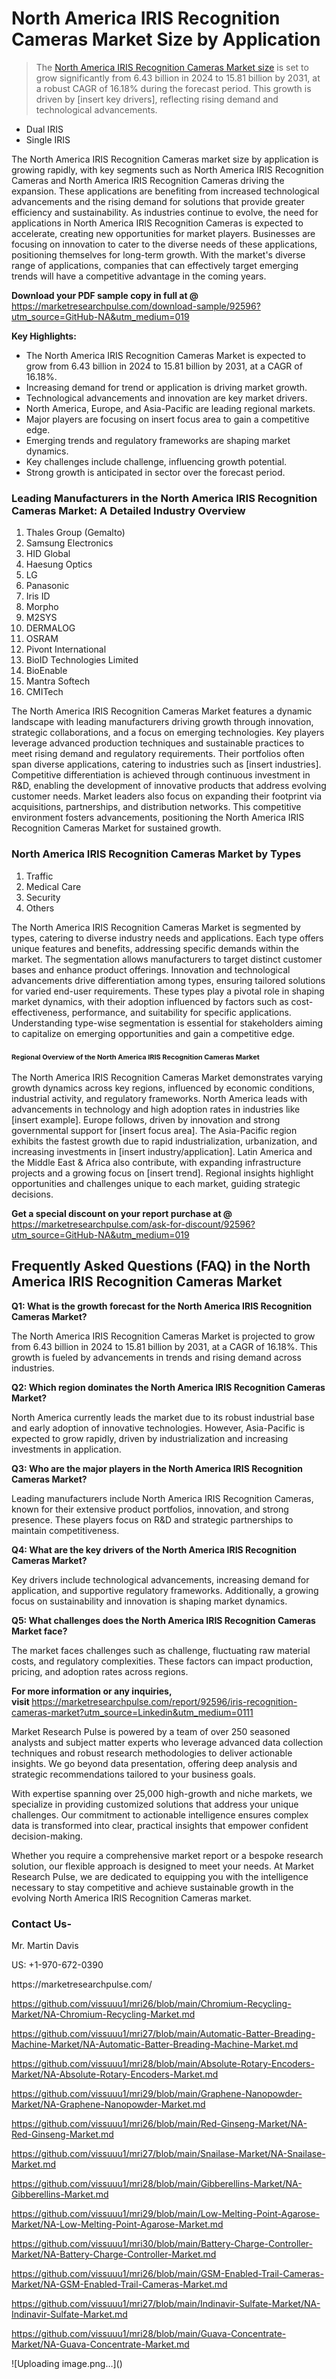 <h1>North America IRIS Recognition Cameras Market&nbsp;Size by Application</h1><blockquote><p>The <a href="https://marketresearchpulse.com/download-sample/92596?utm_source=GitHub-NA&amp;utm_medium=019">North America IRIS Recognition Cameras Market size</a> is set to grow significantly from 6.43 billion in 2024 to 15.81 billion by 2031, at a robust CAGR of 16.18% during the forecast period. This growth is driven by [insert key drivers], reflecting rising demand and technological advancements.</p></blockquote><ul><li>Dual IRIS<li> Single IRIS</li></ul><p>The North America IRIS Recognition Cameras market size by application is growing rapidly, with key segments such as North America IRIS Recognition Cameras and North America IRIS Recognition Cameras driving the expansion. These applications are benefiting from increased technological advancements and the rising demand for solutions that provide greater efficiency and sustainability. As industries continue to evolve, the need for applications in North America IRIS Recognition Cameras is expected to accelerate, creating new opportunities for market players. Businesses are focusing on innovation to cater to the diverse needs of these applications, positioning themselves for long-term growth. With the market's diverse range of applications, companies that can effectively target emerging trends will have a competitive advantage in the coming years.</p><p><strong>Download your PDF sample copy in full at @ </strong><a href="https://marketresearchpulse.com/download-sample/92596?utm_source=GitHub-NA&amp;utm_medium=019">https://marketresearchpulse.com/download-sample/92596?utm_source=GitHub-NA&amp;utm_medium=019</a></p><p><strong>Key Highlights: </strong></p><ul><li>The North America IRIS Recognition Cameras Market is expected to grow from 6.43 billion in 2024 to 15.81 billion by 2031, at a CAGR of 16.18%.</li><li>Increasing demand for trend or application is driving market growth.</li><li>Technological advancements and innovation are key market drivers.</li><li>North America, Europe, and Asia-Pacific are leading regional markets.</li><li>Major players are focusing on insert focus area to gain a competitive edge.</li><li>Emerging trends and regulatory frameworks are shaping market dynamics.</li><li>Key challenges include challenge, influencing growth potential.</li><li>Strong growth is anticipated in sector over the forecast period.</li></ul><h3>Leading Manufacturers in the North America IRIS Recognition Cameras Market: A Detailed Industry Overview</h3><ol><li>Thales Group (Gemalto)</li><li>Samsung Electronics</li><li>HID Global</li><li>Haesung Optics</li><li>LG</li><li>Panasonic</li><li>Iris ID</li><li>Morpho</li><li>M2SYS</li><li>DERMALOG</li><li>OSRAM</li><li>Pivont International</li><li>BioID Technologies Limited</li><li>BioEnable</li><li>Mantra Softech</li><li>CMITech</li></ol><div class="flex max-w-full flex-col flex-grow"><div class="min-h-8 text-message flex w-full flex-col items-end gap-2 whitespace-normal break-words [.text-message+&amp;]:mt-5" dir="auto" data-message-author-role="assistant" data-message-id="fd8432e4-4910-450d-b182-61b7bfb0a01f" data-message-model-slug="gpt-4o"><div class="flex w-full flex-col gap-1 empty:hidden first:pt-[3px]"><div class="markdown prose w-full break-words dark:prose-invert light"><p>The North America IRIS Recognition Cameras Market features a dynamic landscape with leading manufacturers driving growth through innovation, strategic collaborations, and a focus on emerging technologies. Key players leverage advanced production techniques and sustainable practices to meet rising demand and regulatory requirements. Their portfolios often span diverse applications, catering to industries such as [insert industries]. Competitive differentiation is achieved through continuous investment in R&amp;D, enabling the development of innovative products that address evolving customer needs. Market leaders also focus on expanding their footprint via acquisitions, partnerships, and distribution networks. This competitive environment fosters advancements, positioning the North America IRIS Recognition Cameras Market for sustained growth.</p></div></div></div></div><h3>North America IRIS Recognition Cameras Market by Types</h3><ol><li>Traffic<li> Medical Care<li> Security<li> Others</li></ol><div class="flex max-w-full flex-col flex-grow"><div class="min-h-8 text-message flex w-full flex-col items-end gap-2 whitespace-normal break-words [.text-message+&amp;]:mt-5" dir="auto" data-message-author-role="assistant" data-message-id="084470be-0bb7-4664-bddf-5156b4f41249" data-message-model-slug="gpt-4o-mini"><div class="flex w-full flex-col gap-1 empty:hidden first:pt-[3px]"><div class="markdown prose w-full break-words dark:prose-invert light"><p>The North America IRIS Recognition Cameras Market is segmented by types, catering to diverse industry needs and applications. Each type offers unique features and benefits, addressing specific demands within the market. The segmentation allows manufacturers to target distinct customer bases and enhance product offerings. Innovation and technological advancements drive differentiation among types, ensuring tailored solutions for varied end-user requirements. These types play a pivotal role in shaping market dynamics, with their adoption influenced by factors such as cost-effectiveness, performance, and suitability for specific applications. Understanding type-wise segmentation is essential for stakeholders aiming to capitalize on emerging opportunities and gain a competitive edge.</p></div></div></div></div><h3><span style="font-size: 11px;">Regional Overview of the North America IRIS Recognition Cameras Market</span></h3><div class="flex max-w-full flex-col flex-grow"><div class="min-h-8 text-message flex w-full flex-col items-end gap-2 whitespace-normal break-words [.text-message+&amp;]:mt-5" dir="auto" data-message-author-role="assistant" data-message-id="e9038762-ce64-4e30-91c9-9bd413514231" data-message-model-slug="gpt-4o-mini"><div class="flex w-full flex-col gap-1 empty:hidden first:pt-[3px]"><div class="markdown prose w-full break-words dark:prose-invert light"><p>The North America IRIS Recognition Cameras Market demonstrates varying growth dynamics across key regions, influenced by economic conditions, industrial activity, and regulatory frameworks. North America leads with advancements in technology and high adoption rates in industries like [insert example]. Europe follows, driven by innovation and strong governmental support for [insert focus area]. The Asia-Pacific region exhibits the fastest growth due to rapid industrialization, urbanization, and increasing investments in [insert industry/application]. Latin America and the Middle East &amp; Africa also contribute, with expanding infrastructure projects and a growing focus on [insert trend]. Regional insights highlight opportunities and challenges unique to each market, guiding strategic decisions.</p></div></div></div></div><p><strong>Get a special discount on your report purchase at @ </strong><a href="https://marketresearchpulse.com/ask-for-discount/92596?utm_source=GitHub-NA&amp;utm_medium=019">https://marketresearchpulse.com/ask-for-discount/92596?utm_source=GitHub-NA&amp;utm_medium=019</a></p><h2>Frequently Asked Questions (FAQ) in the North America IRIS Recognition Cameras Market</h2><p><strong>Q1: What is the growth forecast for the North America IRIS Recognition Cameras Market?</strong></p><p>The North America IRIS Recognition Cameras Market is projected to grow from 6.43 billion in 2024 to 15.81 billion by 2031, at a CAGR of 16.18%. This growth is fueled by advancements in trends and rising demand across industries.</p><p><strong>Q2: Which region dominates the North America IRIS Recognition Cameras Market?</strong></p><p>North America currently leads the market due to its robust industrial base and early adoption of innovative technologies. However, Asia-Pacific is expected to grow rapidly, driven by industrialization and increasing investments in application.</p><p><strong>Q3: Who are the major players in the North America IRIS Recognition Cameras Market?</strong></p><p>Leading manufacturers include North America IRIS Recognition Cameras, known for their extensive product portfolios, innovation, and strong presence. These players focus on R&amp;D and strategic partnerships to maintain competitiveness.</p><p><strong>Q4: What are the key drivers of the North America IRIS Recognition Cameras Market?</strong></p><p>Key drivers include technological advancements, increasing demand for application, and supportive regulatory frameworks. Additionally, a growing focus on sustainability and innovation is shaping market dynamics.</p><p><strong>Q5: What challenges does the North America IRIS Recognition Cameras Market face?</strong></p><p>The market faces challenges such as challenge, fluctuating raw material costs, and regulatory complexities. These factors can impact production, pricing, and adoption rates across regions.</p><p><strong>For more information or any inquiries, visit&nbsp;</strong><a href="https://marketresearchpulse.com/report/92596/iris-recognition-cameras-market?utm_source=Linkedin&utm_medium=0111">https://marketresearchpulse.com/report/92596/iris-recognition-cameras-market?utm_source=Linkedin&utm_medium=0111</a></p><p>Market Research Pulse is powered by a team of over 250 seasoned analysts and subject matter experts who leverage advanced data collection techniques and robust research methodologies to deliver actionable insights. We go beyond data presentation, offering deep analysis and strategic recommendations tailored to your business goals.</p><p>With expertise spanning over 25,000 high-growth and niche markets, we specialize in providing customized solutions that address your unique challenges. Our commitment to actionable intelligence ensures complex data is transformed into clear, practical insights that empower confident decision-making.</p><p>Whether you require a comprehensive market report or a bespoke research solution, our flexible approach is designed to meet your needs. At Market Research Pulse, we are dedicated to equipping you with the intelligence necessary to stay competitive and achieve sustainable growth in the evolving North America IRIS Recognition Cameras market.</p><h3><strong>Contact Us-</strong></h3><p>Mr. Martin Davis</p><p>US: +1-970-672-0390</p><p>https://marketresearchpulse.com/</p><p><a href="https://github.com/vissuuu1/mri26/blob/main/Chromium-Recycling-Market/NA-Chromium-Recycling-Market.md">https://github.com/vissuuu1/mri26/blob/main/Chromium-Recycling-Market/NA-Chromium-Recycling-Market.md</a></p><p><a href="https://github.com/vissuuu1/mri27/blob/main/Automatic-Batter-Breading-Machine-Market/NA-Automatic-Batter-Breading-Machine-Market.md">https://github.com/vissuuu1/mri27/blob/main/Automatic-Batter-Breading-Machine-Market/NA-Automatic-Batter-Breading-Machine-Market.md</a></p><p><a href="https://github.com/vissuuu1/mri28/blob/main/Absolute-Rotary-Encoders-Market/NA-Absolute-Rotary-Encoders-Market.md">https://github.com/vissuuu1/mri28/blob/main/Absolute-Rotary-Encoders-Market/NA-Absolute-Rotary-Encoders-Market.md</a></p><p><a href="https://github.com/vissuuu1/mri29/blob/main/Graphene-Nanopowder-Market/NA-Graphene-Nanopowder-Market.md">https://github.com/vissuuu1/mri29/blob/main/Graphene-Nanopowder-Market/NA-Graphene-Nanopowder-Market.md</a></p><p><a href="https://github.com/vissuuu1/mri26/blob/main/Red-Ginseng-Market/NA-Red-Ginseng-Market.md">https://github.com/vissuuu1/mri26/blob/main/Red-Ginseng-Market/NA-Red-Ginseng-Market.md</a></p><p><a href="https://github.com/vissuuu1/mri27/blob/main/Snailase-Market/NA-Snailase-Market.md">https://github.com/vissuuu1/mri27/blob/main/Snailase-Market/NA-Snailase-Market.md</a></p><p><a href="https://github.com/vissuuu1/mri28/blob/main/Gibberellins-Market/NA-Gibberellins-Market.md">https://github.com/vissuuu1/mri28/blob/main/Gibberellins-Market/NA-Gibberellins-Market.md</a></p><p><a href="https://github.com/vissuuu1/mri29/blob/main/Low-Melting-Point-Agarose-Market/NA-Low-Melting-Point-Agarose-Market.md">https://github.com/vissuuu1/mri29/blob/main/Low-Melting-Point-Agarose-Market/NA-Low-Melting-Point-Agarose-Market.md</a></p><p><a href="https://github.com/vissuuu1/mri30/blob/main/Battery-Charge-Controller-Market/NA-Battery-Charge-Controller-Market.md">https://github.com/vissuuu1/mri30/blob/main/Battery-Charge-Controller-Market/NA-Battery-Charge-Controller-Market.md</a></p><p><a href="https://github.com/vissuuu1/mri26/blob/main/GSM-Enabled-Trail-Cameras-Market/NA-GSM-Enabled-Trail-Cameras-Market.md">https://github.com/vissuuu1/mri26/blob/main/GSM-Enabled-Trail-Cameras-Market/NA-GSM-Enabled-Trail-Cameras-Market.md</a></p><p><a href="https://github.com/vissuuu1/mri27/blob/main/Indinavir-Sulfate-Market/NA-Indinavir-Sulfate-Market.md">https://github.com/vissuuu1/mri27/blob/main/Indinavir-Sulfate-Market/NA-Indinavir-Sulfate-Market.md</a></p><p><a href="https://github.com/vissuuu1/mri28/blob/main/Guava-Concentrate-Market/NA-Guava-Concentrate-Market.md">https://github.com/vissuuu1/mri28/blob/main/Guava-Concentrate-Market/NA-Guava-Concentrate-Market.md</a></p>
![Uploading image.png…]()
